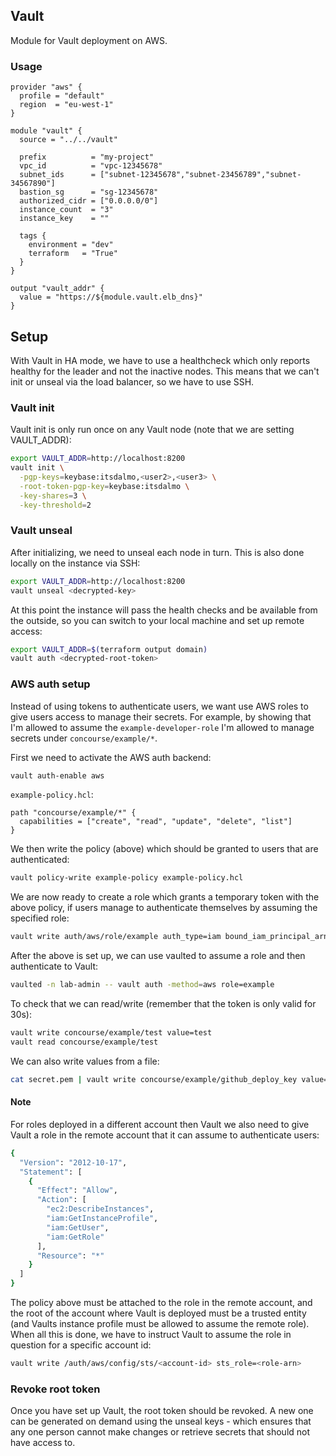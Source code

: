 ## Vault

Module for Vault deployment on AWS. 

### Usage

```hcl
provider "aws" {
  profile = "default"
  region  = "eu-west-1"
}

module "vault" {
  source = "../../vault"

  prefix          = "my-project"
  vpc_id          = "vpc-12345678"
  subnet_ids      = ["subnet-12345678","subnet-23456789","subnet-34567890"]
  bastion_sg      = "sg-12345678"
  authorized_cidr = ["0.0.0.0/0"]
  instance_count  = "3"
  instance_key    = ""

  tags {
    environment = "dev"
    terraform   = "True"
  }
}

output "vault_addr" {
  value = "https://${module.vault.elb_dns}"
}
```

## Setup

With Vault in HA mode, we have to use a healthcheck which only reports healthy for the
leader and not the inactive nodes. This means that we can't init or unseal via the load balancer,
so we have to use SSH.

### Vault init

Vault init is only run once on any Vault node (note that we are setting VAULT_ADDR):

```bash
export VAULT_ADDR=http://localhost:8200
vault init \
  -pgp-keys=keybase:itsdalmo,<user2>,<user3> \
  -root-token-pgp-key=keybase:itsdalmo \
  -key-shares=3 \
  -key-threshold=2
```

### Vault unseal

After initializing, we need to unseal each node in turn. This is also done locally on the instance via
SSH:

```bash
export VAULT_ADDR=http://localhost:8200
vault unseal <decrypted-key>
```

At this point the instance will pass the health checks and be available from the outside, so
you can switch to your local machine and set up remote access:

```bash
export VAULT_ADDR=$(terraform output domain)
vault auth <decrypted-root-token>
```

### AWS auth setup

Instead of using tokens to authenticate users, we want use AWS roles to give users access to manage
their secrets. For example, by showing that I'm allowed to assume the `example-developer-role` I'm
allowed to manage secrets under `concourse/example/*`.

First we need to activate the AWS auth backend:

```bash
vault auth-enable aws
```

`example-policy.hcl`:

```hcl
path "concourse/example/*" {
  capabilities = ["create", "read", "update", "delete", "list"]
}
```

We then write the policy (above) which should be granted to users that are authenticated:

```bash
vault policy-write example-policy example-policy.hcl
```

We are now ready to create a role which grants a temporary token with the above policy,
if users manage to authenticate themselves by assuming the specified role:

```bash
vault write auth/aws/role/example auth_type=iam bound_iam_principal_arn=arn:aws:iam::<account-id>:role/lab-admin-role policies=example-policy ttl=30s max_ttl=30m
```

After the above is set up, we can use vaulted to assume a role and then authenticate to Vault:

```bash
vaulted -n lab-admin -- vault auth -method=aws role=example
```

To check that we can read/write (remember that the token is only valid for 30s):

```bash
vault write concourse/example/test value=test
vault read concourse/example/test
```

We can also write values from a file:

```bash
cat secret.pem | vault write concourse/example/github_deploy_key value=-
```

#### Note

For roles deployed in a different account then Vault we also need to
give Vault a role in the remote account that it can assume to authenticate users:

```bash
{
  "Version": "2012-10-17",
  "Statement": [
    {
      "Effect": "Allow",
      "Action": [
        "ec2:DescribeInstances",
        "iam:GetInstanceProfile",
        "iam:GetUser",
        "iam:GetRole"
      ],
      "Resource": "*"
    }
  ]
}
```

The policy above must be attached to the role in the remote account, and the
root of the account where Vault is deployed must be a trusted entity (and Vaults
instance profile must be allowed to assume the remote role). When all this is done,
we have to instruct Vault to assume the role in question for a specific account id:

```bash
vault write /auth/aws/config/sts/<account-id> sts_role=<role-arn>
```

### Revoke root token

Once you have set up Vault, the root token should be revoked. A new one can be generated on
demand using the unseal keys - which ensures that any one person cannot make changes or retrieve
secrets that should not have access to.
